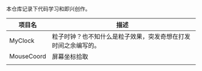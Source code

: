 本仓库记录下代码学习和即兴创作。


| 项目名     | 描述                                                           |
| ------------ | ---------------------------------------------------------------- |
| MyClock    | 粒子时钟？也不知什么是粒子效果，突发奇想在打发时间之余编写的。 |
| MouseCoord | 屏幕坐标拾取                                                   |
|            |                                                                |
